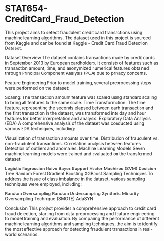 # STAT654-CreditCard_Fraud_Detection

This project aims to detect fraudulent credit card transactions using machine learning algorithms. The dataset used in this project is sourced from Kaggle and can be found at Kaggle - Credit Card Fraud Detection Dataset.

Dataset Overview
The dataset contains transactions made by credit cards in September 2013 by European cardholders. It consists of features such as transaction amount, time, and anonymized numerical features obtained through Principal Component Analysis (PCA) due to privacy concerns.

Feature Engineering
Prior to model training, several preprocessing steps were performed on the dataset:

Scaling: The transaction amount feature was scaled using standard scaling to bring all features to the same scale.
Time Transformation: The time feature, representing the seconds elapsed between each transaction and the first transaction in the dataset, was transformed into day and hour features for better interpretation and analysis.
Exploratory Data Analysis (EDA)
A comprehensive analysis of the dataset was conducted using various EDA techniques, including:

Visualization of transaction amounts over time.
Distribution of fraudulent vs. non-fraudulent transactions.
Correlation analysis between features.
Detection of outliers and anomalies.
Machine Learning Models
Seven machine learning models were trained and evaluated on the transformed dataset:

Logistic Regression
Naive Bayes
Support Vector Machines (SVM)
Decision Tree
Random Forest
Gradient Boosting
XGBoost
Sampling Techniques
To address the issue of class imbalance in the dataset, various sampling techniques were employed, including:

Random Oversampling
Random Undersampling
Synthetic Minority Oversampling Technique (SMOTE)
AdaSYN

Conclusion
This project provides a comprehensive approach to credit card fraud detection, starting from data preprocessing and feature engineering to model training and evaluation. By comparing the performance of different machine learning algorithms and sampling techniques, the aim is to identify the most effective approach for detecting fraudulent transactions in real-world scenarios.
